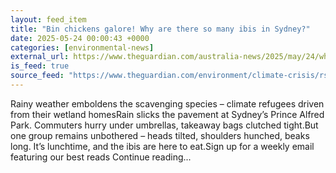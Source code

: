 ```yaml
---
layout: feed_item
title: "Bin chickens galore! Why are there so many ibis in Sydney?"
date: 2025-05-24 00:00:43 +0000
categories: [environmental-news]
external_url: https://www.theguardian.com/australia-news/2025/may/24/why-are-there-so-many-ibis-in-sydney-bin-chicken-population
is_feed: true
source_feed: "https://www.theguardian.com/environment/climate-crisis/rss"
---
```


Rainy weather emboldens the scavenging species – climate refugees driven from their wetland homesRain slicks the pavement at Sydney’s Prince Alfred Park. Commuters hurry under umbrellas, takeaway bags clutched tight.But one group remains unbothered – heads tilted, shoulders hunched, beaks long. It’s lunchtime, and the ibis are here to eat.Sign up for a weekly email featuring our best reads Continue reading...
